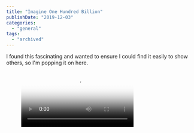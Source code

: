 ```yaml
---
title: "Imagine One Hundred Billion"
publishDate: "2019-12-03"
categories: 
  - "general"
tags: 
  - "archived"
---
```


I found this fascinating and wanted to ensure I could find it easily to show others, so I'm popping it on here.

<figure class="video_container">
  <video controls="false" allowfullscreen="true" poster="/images/imagineonehundredbillion.png">
    <source src="/images/imagineonehundredbillion.mp4" type="video/mp4">
  </video>
</figure>
